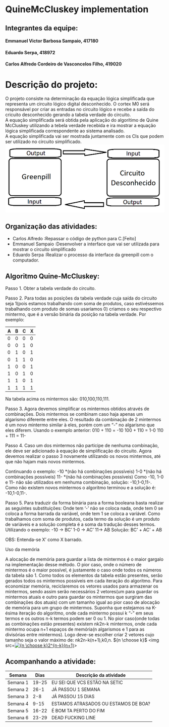 # QuineMcCluskey implementation
## Integrantes da equipe:
#### Emmanuel Victor Barbosa Sampaio, 417180<br>
#### Eduardo Serpa, 418972<br>
#### Carlos Alfredo Cordeiro de Vasconcelos Filho, 419020<br>
# Descrição do projeto:
O projeto consiste na determinação da equação lógica simplificada que representa um circuito lógico digital desconhecido.
O cortex M0 será responsável por criar as entradas no circuito lógico e recebe a saída do cricuito desconhecido gerando a tabela verdade do circuito.<br>
A equação simplificada será obtida pela aplicação do algorítimo de Quine McCluskey utilizando a tebela verdade recebida e ira mostrar a equação lógica simplificada correspondente ao sistema analisado.<br>A equação simplificada vai ser mostrada juntamente com os CIs que podem ser utilizado no circuito simplificado.<br> 
![alt text](https://github.com/ManoloSampaio/Implementacaoquinemccluskey/blob/master/Diagrama%20de%20Blocos.png)
## Organização das atividades:
- Carlos Alfredo :Repassar o código de python para C.[Feito]<br>
- Emmanuel Sampaio :Desenvolver a interface que vai ser utilizada para mostrar o circuito simplificado
- Eduardo Serpa :Realizar o processo da interface da greenpill com o computador.
## Algoritmo Quine-McCluskey:
Passo 1. Obter a tabela verdade do circuito.

Passo 2. Para todas as posições da tabela verdade cuja saída do circuito seja 1(pois estamos trabalhando com soma de produtos, caso estivéssemos trabalhando com produto de somas usaríamos 0) criamos o seu respectivo mintermo, que é a versão binária da posição na tabela verdade. Por exemplo:

|A|B|C|X|
|----|----|----|----|
|0|0|0|0|
|0|0|1|0|
|0|1|0|1|
|0|1|1|0|
|1|0|0|1|
|1|0|1|0|
|1|1|0|1|
|1|1|1|1|


Na tabela acima os mintermos são: 010,100,110,111.

Passo 3. Agora devemos simplificar os mintermos obtidos através de combinações. Dois mintermos se combinam caso haja apenas um algarismo diferente entre eles. O resultado da combinação de 2 mintermos é um novo mintermo similar à eles, porém com um “-” no algarismo que eles diferem. Usando o exemplo anterior:
010 + 110 = -10
100 + 110 = 1-0
110 + 111 = 11-

Passo 4. Caso um dos mintermos não participe de nenhuma combinação, ele deve ser adicionado à equação de simplificação do circuito. Agora devemos realizar o passo 3 novamente utilizando os novos mintermos, até que não hajam mais novos mintermos.

Continuando o exemplo:
-10 *(não há combinações possíveis)
1-0 *(não há combinações possíveis)
11- *(não há combinações possíveis)
Como -10, 1-0 e 11- não são utilizados em nenhuma combinação, solução: -10,1-0,11-. Como não existem novos mintermos o algoritmo terminou e a solução é: -10,1-0,11-.

Passo 5. Para traduzir da forma binária para a forma booleana basta realizar as seguintes substituições: Onde tem ‘-’ não se coloca nada, onde tem 0 se coloca a forma barrada da variável, onde tem 1 se coloca a variável. Como trabalhamos com soma de produtos, cada termo da solução é um produto de variáveis e a solução completa é a soma da tradução desses termos. Utilizando o exemplo:
-10 -> BC’
1-0 -> AC’
11-> AB
Solução: BC’ + AC’ + AB

OBS: Entenda-se X’ como X barrado.




Uso da memória

A alocação de memória para guardar a lista de mintermos é o maior gargalo na implementação desse método.
O pior caso, onde o número de mintermos é o maior possível, é justamente o caso onde todos os números da tabela são 1. Como todos os elementos da tabela estão presentes, serão gerados todos os mintermos possíveis em cada iteração do algoritmo.
Para economizar memória, reciclaremos os vetores usados para armazenar os mintermos, sendo assim serão necessários 2 vetores(um para guardar os mintermos atuais e outro para guardar os mintermos que surgiram das combinações dos atuais) com um tamanho igual ao pior caso de alocação de memória para um grupo de mintermos.
Suponha que estejamos na K-ésima iteração do algoritmo, onde cada mintermo possui k “-” em seus termos e os outros n-k termos podem ser 0 ou 1. No pior caso(onde todas as combinações estão presentes) existem nk2n-k mintermos, onde cada mintermo ocupa n+1 espaços de memória(n algarismos e 1 para as divisórias entre mintermos). Logo deve-se escolher criar 2 vetores cujo tamanho seja o valor máximo de:
nk2n-k(n+1),k0,n.
${n \choose k}$
<img src=<a href="https://www.codecogs.com/eqnedit.php?latex={n&space;\choose&space;k}2^{n-k}(n&plus;1)" target="_blank"><img src="https://latex.codecogs.com/gif.latex?{n&space;\choose&space;k}2^{n-k}(n&plus;1)" title="{n \choose k}2^{n-k}(n+1)" /></a>>
## Acompanhando a atividade:
|Semana|Dias|Descrição da atividade|
|----|----|----|
|Semana 1|19-25|EU SEI QUE VCS ESTÃO NA SETIC|
|Semana 2|26-1| JÁ PASSOU 1 SEMANA|
|Semana 3|2-8 | JÁ PASSOU 15 DIAS|
|Semana 4|9-15| ESTAMOS ATRASADOS OU ESTAMOS DE BOA?|
|Semana 5|16-22| É BOM TA PERTO DO FIM|
|Semana 6|23-29| DEAD FUCKING LINE|

